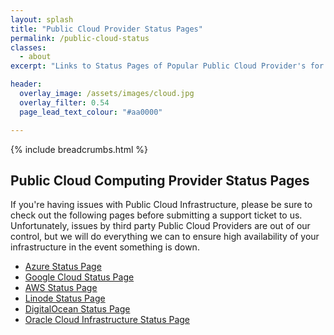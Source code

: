 ```yaml
---
layout: splash
title: "Public Cloud Provider Status Pages"
permalink: /public-cloud-status
classes:
  - about
excerpt: "Links to Status Pages of Popular Public Cloud Provider's for your convenience."

header:
  overlay_image: /assets/images/cloud.jpg
  overlay_filter: 0.54
  page_lead_text_colour: "#aa0000"

---
```


{% include breadcrumbs.html %}

## Public Cloud Computing Provider Status Pages
If you're having issues with Public Cloud Infrastructure, please be sure to check out the following pages before submitting a support ticket to us.
Unfortunately, issues by third party Public Cloud Providers are out of our control, but we will do everything we can to ensure high availability of your infrastructure in the event something is down.

<ul>
    <li>
        <a href="https://status.azure.com/en-gb/status" target="_blank">Azure Status Page</a>
    </li>
    <li>
        <a href="https://status.cloud.google.com/" target="_blank">Google Cloud Status Page</a>
    </li>
    <li>
        <a href="https://status.aws.amazon.com/" target="_blank">AWS Status Page</a>
    </li>
    <li>
        <a href="https://status.linode.com/" target="_blank">Linode Status Page</a>
    </li>
    <li>
        <a href="https://status.digitalocean.com/" target="_blank">DigitalOcean Status Page</a>
    </li>
    <li>
        <a href="https://ocistatus.oraclecloud.com/" target="_blank">Oracle Cloud Infrastructure Status Page</a>
    </li>
</ul>
